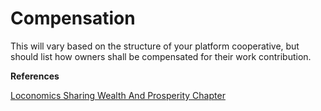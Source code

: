 # Compensation

This will vary based on the structure of your platform cooperative, but should list how owners shall be compensated for their work contribution.

**References**

[Loconomics Sharing Wealth And Prosperity Chapter](https://loconomics.gitbooks.io/loconomics-cooperative-bylaws/content/sharing_wealth_and_prosperity.html)

